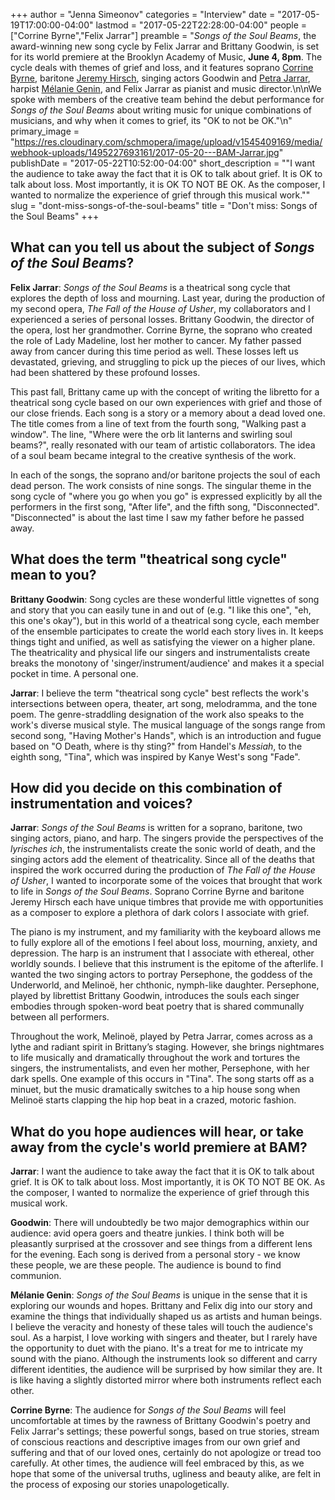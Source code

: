 +++
author = "Jenna Simeonov"
categories = "Interview"
date = "2017-05-19T17:00:00-04:00"
lastmod = "2017-05-22T22:28:00-04:00"
people = ["Corrine Byrne","Felix Jarrar"]
preamble = "*Songs of the Soul Beams*, the award-winning new song cycle by Felix Jarrar and Brittany Goodwin, is set for its world premiere at the Brooklyn Academy of Music, **June 4, 8pm**. The cycle deals with themes of grief and loss, and it features soprano [Corrine Byrne](/scene/people/corrine-byrne/), baritone [Jeremy Hirsch](/scene/people/jeremy-hirsch/), singing actors Goodwin and [Petra Jarrar](http://www.petrajarrar.com/), harpist [Mélanie Genin](http://melaniegenin.com/), and Felix Jarrar as pianist and music director.\n\nWe spoke with members of the creative team behind the debut performance for *Songs of the Soul Beams* about writing music for unique combinations of musicians, and why when it comes to grief, its \"OK to not be OK.\"\n"
primary_image = "https://res.cloudinary.com/schmopera/image/upload/v1545409169/media/webhook-uploads/1495227693161/2017-05-20---BAM-Jarrar.jpg"
publishDate = "2017-05-22T10:52:00-04:00"
short_description = "&quot;I want the audience to take away the fact that it is OK to talk about grief. It is OK to talk about loss. Most importantly, it is OK TO NOT BE OK. As the composer, I wanted to normalize the experience of grief through this musical work.&quot;"
slug = "dont-miss-songs-of-the-soul-beams"
title = "Don&#039;t miss: Songs of the Soul Beams"
+++

## What can you tell us about the subject of *Songs of the Soul Beams*?

**Felix Jarrar**: *Songs of the Soul Beams* is a theatrical song cycle that explores the depth of loss and mourning. Last year, during the production of my second opera, *The Fall of the House of Usher*, my collaborators and I experienced a series of personal losses. Brittany Goodwin, the director of the opera, lost her grandmother. Corrine Byrne, the soprano who created the role of Lady Madeline, lost her mother to cancer. My father passed away from cancer during this time period as well. These losses left us devastated, grieving, and struggling to pick up the pieces of our lives, which had been shattered by these profound losses. 

This past fall, Brittany came up with the concept of writing the libretto for a theatrical song cycle based on our own experiences with grief and those of our close friends. Each song is a story or a memory about a dead loved one. The title comes from a line of text from the fourth song, "Walking past a window". The line, "Where were the orb lit lanterns and swirling soul beams?", really resonated with our team of artistic collaborators. The idea of a soul beam became integral to the creative synthesis of the work. 

In each of the songs, the soprano and/or baritone projects the soul of each dead person. The work consists of nine songs. The singular theme in the song cycle of "where you go when you go" is expressed explicitly by all the performers in the first song, "After life", and the fifth song, "Disconnected". "Disconnected" is about the last time I saw my father before he passed away.

## What does the term "theatrical song cycle" mean to you?

**Brittany Goodwin**: Song cycles are these wonderful little vignettes of song and story that you can easily tune in and out of (e.g. "I like this one", "eh, this one's okay"), but in this world of a theatrical song cycle, each member of the ensemble participates to create the world each story lives in. It keeps things tight and unified, as well as satisfying the viewer on a higher plane. The theatricality and physical life our singers and instrumentalists create breaks the monotony of 'singer/instrument/audience' and makes it a special pocket in time. A personal one.

**Jarrar**: I believe the term "theatrical song cycle" best reflects the work's intersections between opera, theater, art song, melodramma, and the tone poem. The genre-straddling designation of the work also speaks to the work's diverse musical style. The musical language of the songs range from second song, "Having Mother's Hands", which is an introduction and fugue based on "O Death, where is thy sting?" from Handel's *Messiah*, to the eighth song, "Tina", which was inspired by Kanye West's song "Fade".

## How did you decide on this combination of instrumentation and voices?

**Jarrar**: *Songs of the Soul Beams* is written for a soprano, baritone, two singing actors, piano, and harp. The singers provide the perspectives of the *lyrisches ich*, the instrumentalists create the sonic world of death, and the singing actors add the element of theatricality. Since all of the deaths that inspired the work occurred during the production of *The Fall of the House of Usher*, I wanted to incorporate some of the voices that brought that work to life in *Songs of the Soul Beams*. Soprano Corrine Byrne and baritone Jeremy Hirsch each have unique timbres that provide me with opportunities as a composer to explore a plethora of dark colors I associate with grief.

The piano is my instrument, and my familiarity with the keyboard allows me to fully explore all of the emotions I feel about loss, mourning, anxiety, and depression. The harp is an instrument that I associate with ethereal, other worldly sounds. I believe that this instrument is the epitome of the afterlife. I wanted the two singing actors to portray Persephone, the goddess of the Underworld, and Melinoë, her chthonic, nymph-like daughter. Persephone, played by librettist Brittany Goodwin, introduces the souls each singer embodies through spoken-word beat poetry that is shared communally between all performers. 

Throughout the work, Melinoë, played by Petra Jarrar, comes across as a lythe and radiant spirit in Brittany’s staging. However, she brings nightmares to life musically and dramatically throughout the work and tortures the singers, the instrumentalists, and even her mother, Persephone, with her dark spells. One example of this occurs in "Tina". The song starts off as a minuet, but the music dramatically switches to a hip house song when Melinoë starts clapping the hip hop beat in a crazed, motoric fashion.

## What do you hope audiences will hear, or take away from the cycle's world premiere at BAM?

**Jarrar**: I want the audience to take away the fact that it is OK to talk about grief. It is OK to talk about loss. Most importantly, it is OK TO NOT BE OK. As the composer, I wanted to normalize the experience of grief through this musical work.

**Goodwin**: There will undoubtedly be two major demographics within our audience: avid opera goers and theatre junkies. I think both will be pleasantly surprised at the crossover and see things from a different lens for the evening. Each song is derived from a personal story - we know these people, we are these people. The audience is bound to find communion.

**Mélanie Genin**: *Songs of the Soul Beams* is unique in the sense that it is exploring our wounds and hopes. Brittany and Felix dig into our story and examine the things that individually shaped us as artists and human beings. I believe the veracity and honesty of these tales will touch the audience's soul. As a harpist, I love working with singers and theater, but I rarely have the opportunity to duet with the piano. It's a treat for me to intricate my sound with the piano. Although the instruments look so different and carry different identities, the audience will be surprised by how similar they are. It is like having a slightly distorted mirror where both instruments reflect each other.

**Corrine Byrne**: The audience for *Songs of the Soul Beams* will feel uncomfortable at times by the rawness of Brittany Goodwin's poetry and Felix Jarrar's settings; these powerful songs, based on true stories, stream of conscious reactions and descriptive images from our own grief and suffering and that of our loved ones, certainly do not apologize or tread too carefully. At other times, the audience will feel embraced by this, as we hope that some of the universal truths, ugliness and beauty alike, are felt in the process of exposing our stories unapologetically.
